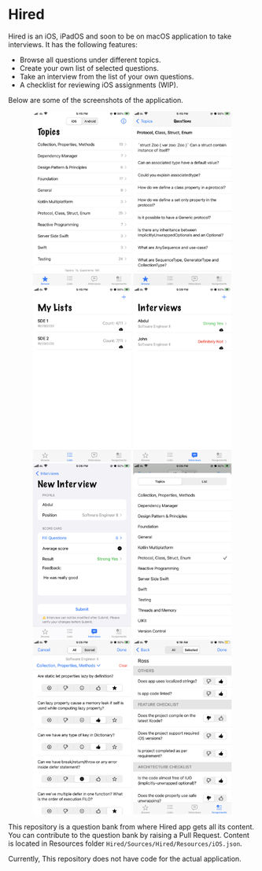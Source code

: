 # Hired

Hired is an iOS, iPadOS and soon to be on macOS application to take interviews. It has the following features:

- Browse all questions under different topics.
- Create your own list of selected questions.
- Take an interview from the list of your own questions.
- A checklist for reviewing iOS assignments (WIP).

Below are some of the screenshots of the application.

<p align="center">
    <img src="readmeAssets/1.PNG" width="200"/>
    <img src="readmeAssets/2.PNG" width="200"/>
    <img src="readmeAssets/3.PNG" width="200"/>
    <img src="readmeAssets/4.PNG" width="200"/>
    <img src="readmeAssets/5.PNG" width="200"/>
    <img src="readmeAssets/6.PNG" width="200"/>
    <img src="readmeAssets/7.PNG" width="200"/>
    <img src="readmeAssets/8.PNG" width="200"/>
</p>

This repository is a question bank from where Hired app gets all its content. You can contribute to the question bank by raising a Pull Request.
Content is located in Resources folder `Hired/Sources/Hired/Resources/iOS.json`.

Currently, This repository does not have code for the actual application.
